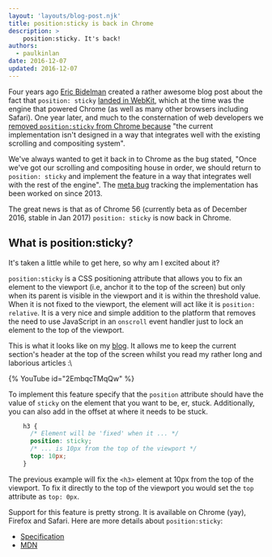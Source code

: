 ```yaml
---
layout: 'layouts/blog-post.njk'
title: position:sticky is back in Chrome
description: >
    position:sticky. It's back!
authors:
  - paulkinlan
date: 2016-12-07
updated: 2016-12-07
---
```



Four years ago [Eric Bidelman](https://twitter.com/ebidel) created a rather awesome blog post about the fact that
`position: sticky` [landed in
WebKit](https://developers.google.com/web/updates/2012/08/Stick-your-landings-position-sticky-lands-in-WebKit),
which at the time was the engine that powered Chrome (as well as many other
browsers including Safari). One year later, and much to the consternation of web
developers we [removed `position:sticky` from Chrome
because](https://bugs.chromium.org/p/chromium/issues/detail?id=389638#c4) "the
current implementation isn't designed in a way that integrates well with the
existing scrolling and compositing system".

We've always wanted to get it back in to Chrome as the bug stated, "Once we've
got our scrolling and compositing house in order, we should return to `position:
sticky` and implement the feature in a way that integrates well with the rest of
the engine". The [meta
bug](https://bugs.chromium.org/p/chromium/issues/detail?id=231752) tracking the
implementation has been worked on since 2013.

The great news is that as of Chrome 56 (currently beta as of December 2016,
stable in Jan 2017) `position: sticky` is now back in Chrome.

## What is position:sticky?

It's taken a little while to get here, so why am I excited about it?

`position:sticky` is a CSS positioning attribute that allows you to fix an
element to the viewport (i.e, anchor it to the top of the screen)
but only when its parent is visible in the viewport and it is within the
threshold value. When it is not fixed to the viewport, the element will act like
it is `position: relative`. It is a very nice and simple addition to the
platform that removes the need to use JavaScript in an `onscroll` event handler
just to lock an element to the top of the viewport.

This is what it looks like on my [blog](https://paul.kinlan.me/). It allows me
to keep the current section's header at the top of the screen whilst you read my
rather long and laborious articles :\

{% YouTube id="2EmbqcTMqQw" %}


To implement this feature specify that the `position` attribute
should have the value of `sticky` on the element that you want to be, er, stuck.
Additionally, you can also add in the offset at where it needs to be stuck.

```css
    h3 {
      /* Element will be 'fixed' when it ... */
      position: sticky;
      /* ... is 10px from the top of the viewport */
      top: 10px;
    }
```

The previous example will fix the `<h3>` element at 10px from the top of the
viewport. To fix it directly to the top of the viewport you would set
the `top` attribute as `top: 0px`.

Support for this feature is pretty strong. It is available on Chrome (yay),
Firefox and Safari. Here are more details about `position:sticky`:

* [Specification](https://drafts.csswg.org/css-position/#sticky-pos)
* [MDN](https://developer.mozilla.org/docs/Web/CSS/position#Sticky_positioning)

